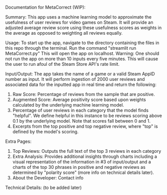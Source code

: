 Documentation for MetaCorrect (WIP):

Summary:
This app uses a machine learning model to approximate the usefulness of user reviews for video games on Steam. 
It will provide an adjusted average review score using these usefulness scores as weights in the average as opposed
to weighting all reviews equally.

Usage:
To start up the app, navigate to the directory containing the files in this repo through the terminal.
Run the command "streamlit run MetaCorrect.py"
This will open the app on localhost. 
Warning: One should not run the app on more than 10 inputs every five minutes. This will cause the user to run afoul
of the Steam Store API's rate limit.

Input/Output:
The app takes the name of a game or a valid Steam AppID number as input. 
It will perform ingestion of 2000 user reviews and associated data for the inputted app in real time and return the following:
1. Raw Score: Percentage of reviews from the sample that are positive.
2. Augmented Score: Average positivity score based upon weights calculated by the underlying machine learning model.
3. Percentage of user reviews in each category that the model finds "helpful". We define helpful in this instance to be
reviews scoring above 0.1 by the underlying model. Note that scores fall between 0 and 1.
4. Excerpts from the top positive and top negative review, where "top" is defined by the model's scoring. 

Extra Pages:
1. Top Reviews: Outputs the full text of the top 3 reviews in each category
2. Extra Analysis: Provides additional insights through charts including a visual representation of the information in #3 of input/output and a charts of the top 30 phrases in positive and negative reviews as determined by "polarity score" (more info on technical details later).
3. About the Developer: Contact info

Technical Details:
(to be added later)